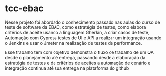 # tcc-ebac

Nesse projeto foi abordado o conhecimento passado nas aulas do curso de
teste de software da EBAC, como estratégia de testes, como elabora critérios
de aceite usando a linguagem Gherkin, a criar casos de teste, Automação com
Cypress testes de UI e API a realizar um integração usando o Jenkins e usar o
Jmeter na realização de testes de performance.


Esse trabalho tem com objetivo demonstra o fluxo de trabalho de um QA desde
o planejamento até entrega, passando desde a elaboração da estratégia de
testes e de critérios de aceites a automação de cenário e integração
continua até sua entrega na plataforma do github

